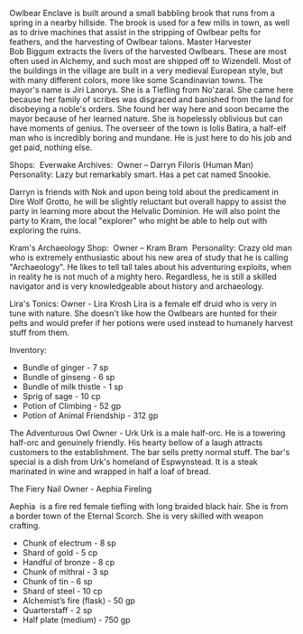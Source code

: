 Owlbear Enclave is built around a small babbling brook that runs from a spring in a nearby hillside. The brook is used for a few mills in town, as well as to drive machines that assist in the stripping of Owlbear pelts for feathers, and the harvesting of Owlbear talons. Master Harvester Bob Biggum extracts the livers of the harvested Owlbears. These are most often used in Alchemy, and such most are shipped off to Wizendell. Most of the buildings in the village are built in a very medieval European style, but with many different colors, more like some Scandinavian towns. The mayor's name is Jiri Lanorys. She is a Tiefling from No'zaral. She came here because her family of scribes was disgraced and banished from the land for disobeying a noble's orders. She found her way here and soon became the mayor because of her learned nature. She is hopelessly oblivious but can have moments of genius. The overseer of the town is Iolis Batira, a half-elf man who is incredibly boring and mundane. He is just here to do his job and get paid, nothing else.  

Shops: 
Everwake Archives: 
Owner – Darryn Filoris (Human Man) 
Personality: Lazy but remarkably smart. Has a pet cat named Snookie. 

Darryn is friends with Nok and upon being told about the predicament in Dire Wolf Grotto, he will be slightly reluctant but overall happy to assist the party in learning more about the Helvalic Dominion. He will also point the party to Kram, the local "explorer" who might be able to help out with exploring the ruins. 

Kram's Archaeology Shop: 
Owner – Kram Bram 
Personality: Crazy old man who is extremely enthusiastic about his new area of study that he is calling "Archaeology". He likes to tell tall tales about his adventuring exploits, when in reality he is not much of a mighty hero. Regardless, he is still a skilled navigator and is very knowledgeable about history and archaeology. 

Lira's Tonics:
Owner - Lira Krosh
Lira is a female elf druid who is very in tune with nature. She doesn't like how the Owlbears are hunted for their pelts and would prefer if her potions were used instead to humanely harvest stuff from them.

Inventory:
- Bundle of ginger - 7 sp
- Bundle of ginseng - 6 sp
- Bundle of milk thistle - 1 sp
- Sprig of sage - 10 cp
- Potion of Climbing - 52 gp
- Potion of Animal Friendship - 312 gp

The Adventurous Owl
Owner - Urk
Urk is a male half-orc. He is a towering half-orc and genuinely friendly. His hearty bellow of a laugh attracts customers to the establishment. The bar sells pretty normal stuff. The bar's special is a dish from Urk's homeland of Espwynstead. It is a steak marinated in wine and wrapped in half a loaf of bread.

The Fiery Nail
Owner - Aephia Fireling

Aephia  is a fire red female tiefling with long braided black hair. She is from a border town of the Eternal Scorch. She is very skilled with weapon crafting.
- Chunk of electrum - 8 sp
- Shard of gold - 5 cp
- Handful of bronze - 8 cp
- Chunk of mithral - 3 sp
- Chunk of tin - 6 sp
- Shard of steel - 10 cp
- Alchemist’s fire (flask) - 50 gp
- Quarterstaff - 2 sp
- Half plate (medium) - 750 gp